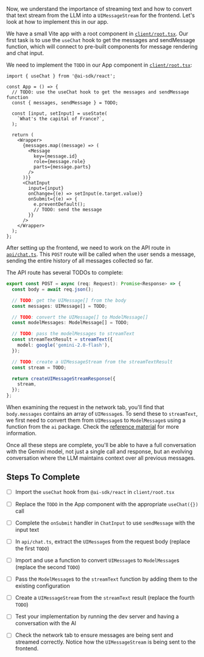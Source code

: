 Now, we understand the importance of streaming text and how to convert that text stream from the LLM into a `UIMessageStream` for the frontend. Let's look at how to implement this in our app.

We have a small Vite app with a root component in [`client/root.tsx`](./client/root.tsx). Our first task is to use the `useChat` hook to get the messages and sendMessage function, which will connect to pre-built components for message rendering and chat input.

We need to implement the `TODO` in our App component in [`client/root.tsx`](./client/root.tsx):

```tsx
import { useChat } from '@ai-sdk/react';

const App = () => {
  // TODO: use the useChat hook to get the messages and sendMessage function
  const { messages, sendMessage } = TODO;

  const [input, setInput] = useState(
    `What's the capital of France?`,
  );

  return (
    <Wrapper>
      {messages.map((message) => (
        <Message
          key={message.id}
          role={message.role}
          parts={message.parts}
        />
      ))}
      <ChatInput
        input={input}
        onChange={(e) => setInput(e.target.value)}
        onSubmit={(e) => {
          e.preventDefault();
          // TODO: send the message
        }}
      />
    </Wrapper>
  );
};
```

After setting up the frontend, we need to work on the API route in [`api/chat.ts`](./api/chat.ts). This `POST` route will be called when the user sends a message, sending the entire history of all messages collected so far.

The API route has several TODOs to complete:

```ts
export const POST = async (req: Request): Promise<Response> => {
  const body = await req.json();

  // TODO: get the UIMessage[] from the body
  const messages: UIMessage[] = TODO;

  // TODO: convert the UIMessage[] to ModelMessage[]
  const modelMessages: ModelMessage[] = TODO;

  // TODO: pass the modelMessages to streamText
  const streamTextResult = streamText({
    model: google('gemini-2.0-flash'),
  });

  // TODO: create a UIMessageStream from the streamTextResult
  const stream = TODO;

  return createUIMessageStreamResponse({
    stream,
  });
};
```

When examining the request in the network tab, you'll find that `body.messages` contains an array of `UIMessage`s. To send these to `streamText`, we first need to convert them from `UIMessage`s to `ModelMessage`s using a function from the `ai` package. Check the [reference material](/exercises/99-reference/99.1-ui-messages-vs-model-messages/explainer/readme.md) for more information.

Once all these steps are complete, you'll be able to have a full conversation with the Gemini model, not just a single call and response, but an evolving conversation where the LLM maintains context over all previous messages.

## Steps To Complete

- [ ] Import the `useChat` hook from `@ai-sdk/react` in `client/root.tsx`

- [ ] Replace the `TODO` in the App component with the appropriate `useChat({})` call

- [ ] Complete the `onSubmit` handler in `ChatInput` to use `sendMessage` with the input text

- [ ] In `api/chat.ts`, extract the `UIMessage`s from the request body (replace the first `TODO`)

- [ ] Import and use a function to convert `UIMessage`s to `ModelMessage`s (replace the second `TODO`)

- [ ] Pass the `ModelMessage`s to the `streamText` function by adding them to the existing configuration

- [ ] Create a `UIMessageStream` from the `streamText` result (replace the fourth `TODO`)

- [ ] Test your implementation by running the dev server and having a conversation with the AI

- [ ] Check the network tab to ensure messages are being sent and streamed correctly. Notice how the `UIMessageStream` is being sent to the frontend.
